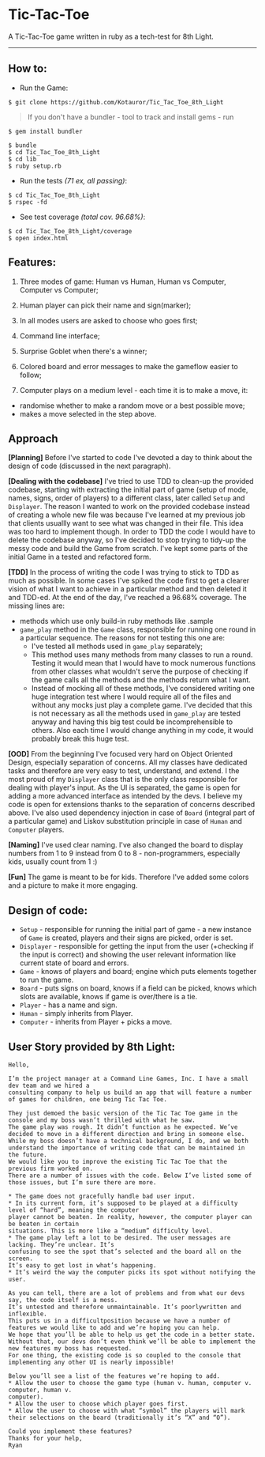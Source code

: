 # Tic-Tac-Toe #

A Tic-Tac-Toe game written in ruby as a tech-test for 8th Light.
___________

## How to:

* Run the Game:

```plain
$ git clone https://github.com/Kotauror/Tic_Tac_Toe_8th_Light
```
> If you don't have a bundler - tool to track and install gems - run
```plain
$ gem install bundler
```

```plain
$ bundle
$ cd Tic_Tac_Toe_8th_Light
$ cd lib
$ ruby setup.rb
```

* Run the tests *(71 ex, all passing)*:

```plain  
$ cd Tic_Tac_Toe_8th_Light
$ rspec -fd
```

* See test coverage *(total cov. 96.68%)*:

```plain
$ cd Tic_Tac_Toe_8th_Light/coverage
$ open index.html
```

## Features:

1. Three modes of game: Human vs Human, Human vs Computer, Computer vs Computer;

2. Human player can pick their name and sign(marker);

3. In all modes users are asked to choose who goes first;

4. Command line interface;

5. Surprise Goblet when there's a winner;

6. Colored board and error messages to make the gameflow easier to follow;

7. Computer plays on a medium level - each time it is to make a move, it:
  * randomise whether to make a random move or a best possible move;
  * makes a move selected in the step above.

## Approach

**[Planning]** Before I've started to code I've devoted a day to think about the design of code (discussed in the next paragraph).

**[Dealing with the codebase]** I've tried to use TDD to clean-up the provided codebase, starting with extracting the initial part of game (setup of mode, names, signs, order of players) to a different class, later called `Setup` and `Displayer`. The reason I wanted to work on the provided codebase instead of creating a whole new file was because I've learned at my previous job that clients usuallly want to see what was changed in their file. This idea was too hard to implement though. In order to TDD the code I would have to delete the codebase anyway, so I've decided to stop trying to tidy-up the messy code and build the Game from scratch. I've kept some parts of the initial Game in a tested and refactored form.

**[TDD]** In the process of writing the code I was trying to stick to TDD as much as possible. In some cases I've spiked the code first to get a clearer vision of what I want to achieve in a particular method and then deleted it and TDD-ed. At the end of the day, I've reached a 96.68% coverage. The missing lines are:
  * methods which use only build-in ruby methods like .sample
  * `game_play` method in the `Game` class, responsible for running one round in a particular sequence. The reasons for not testing this one are:
    * I've tested all methods used in `game_play` separately;
    * This method uses many methods from many classes to run a round. Testing it would mean that I would have to mock numerous functions from other classes what wouldn't serve the purpose of checking if the game calls all the methods and the methods return what I want.
    * Instead of mocking all of these methods, I've considered writing one huge integration test where I would require all of the files and without any mocks just play a complete game. I've decided that this is not necessary as all the methods used in `game_play` are tested anyway and having this big test could be incomprehensible to others. Also each time I would change anything in my code, it would probably break this huge test.

**[OOD]** From the beginning I've focused very hard on Object Oriented Design, especially separation of concerns. All my classes have dedicated tasks and therefore are very easy to test, understand, and extend. I the most proud of my `Displayer` class that is the only class responsible for dealing with player's input. As the UI is separated, the game is open for adding a more advanced interface as intended by the devs. I believe my code is open for extensions thanks to the separation of concerns described above. I've also used dependency injection in case of `Board` (integral part of a particular game) and Liskov substitution principle in case of `Human` and `Computer` players.  

**[Naming]** I've used clear naming. I've also changed the board to display numbers from 1 to 9 instead from 0 to 8 - non-programmers, especially kids, usually count from 1 :)

**[Fun]** The game is meant to be for kids. Therefore I've added some colors and a picture to make it more engaging.

## Design of code:

* `Setup` - responsible for running the initial part of game -  a new instance of `Game` is created, players and their signs are picked, order is set.
* `Displayer` - responsible for getting the input from the user (+checking if the input is correct) and showing the user relevant information like current state of board and errors.
* `Game` - knows of players and board; engine which puts elements together to run the game.
* `Board` - puts signs on board, knows if a field can be picked, knows which slots are available, knows if game is over/there is a tie.
* `Player` - has a name and sign.
* `Human` - simply inherits from Player.
* `Computer` - inherits from Player + picks a move.

## User Story provided by 8th Light:

```plain
Hello,

I’m the project manager at a Command Line Games, Inc. I have a small dev team and we hired a
consulting company to help us build an app that will feature a number of games for children, one being Tic Tac Toe.

They just demoed the basic version of the Tic Tac Toe game in the console and my boss wasn’t thrilled with what he saw.
The game play was rough. It didn’t function as he expected. We’ve decided to move in a different direction and bring in someone else.  
While my boss doesn’t have a technical background, I do, and we both understand the importance of writing code that can be maintained in the future.
We would like you to improve the existing Tic Tac Toe that the previous firm worked on.
There are a number of issues with the code. Below I’ve listed some of those issues, but I’m sure there are more.

* The game does not gracefully handle bad user input.
* In its current form, it’s supposed to be played at a difficulty level of “hard”, meaning the computer
player cannot be beaten. In reality, however, the computer player can be beaten in certain
situations. This is more like a “medium” difficulty level.
* The game play left a lot to be desired. The user messages are lacking. They’re unclear. It’s
confusing to see the spot that’s selected and the board all on the screen.
It’s easy to get lost in what’s happening.
* It’s weird the way the computer picks its spot without notifying the user.

As you can tell, there are a lot of problems and from what our devs say, the code itself is a mess.
It’s untested and therefore unmaintainable. It’s poorly­written and inflexible.
This puts us in a difficultposition because we have a number of features we would like to add and we’re hoping you can help.
We hope that you’ll be able to help us get the code in a better state.
Without that, our devs don’t even think we’ll be able to implement the new features my boss has requested.
For one thing, the existing code is so coupled to the console that implementing any other UI is nearly impossible!

Below you’ll see a list of the features we’re hoping to add.
* Allow the user to choose the game type (human v. human, computer v. computer, human v.
computer).
* Allow the user to choose which player goes first.
* Allow the user to choose with what “symbol” the players will mark their selections on the board (traditionally it’s “X” and “O”).

Could you implement these features?
Thanks for your help,
Ryan
```
